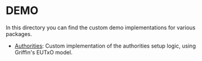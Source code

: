 # DEMO

In this directory you can find the custom demo implementations for various packages.

- [Authorities](./authorities/): Custom implementation of the authorities setup logic, using Griffin's EUTxO model.